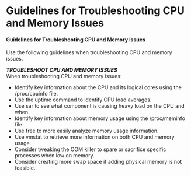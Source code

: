 # Guidelines for Troubleshooting CPU and Memory Issues

#### Guidelines for Troubleshooting CPU and Memory Issues

Use the following guidelines when troubleshooting CPU and memory issues.

**_TROUBLESHOOT CPU AND MEMORY ISSUES_**  
When troubleshooting CPU and memory issues:

-   Identify key information about the CPU and its logical cores using the /proc/cpuinfo file.
-   Use the uptime command to identify CPU load averages.
-   Use sar to see what component is causing heavy load on the CPU and when.
-   Identify key information about memory usage using the /proc/meminfo file.
-   Use free to more easily analyze memory usage information.
-   Use vmstat to retrieve more information on both CPU and memory usage.
-   Consider tweaking the OOM killer to spare or sacrifice specific processes when low on memory.
-   Consider creating more swap space if adding physical memory is not feasible.